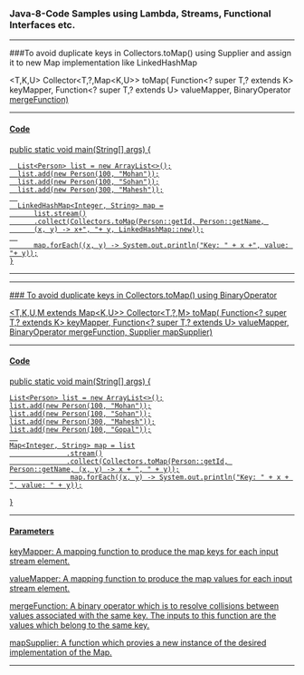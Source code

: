 ### Java-8-Code Samples using  Lambda, Streams, Functional Interfaces etc.
---

###To avoid duplicate keys in Collectors.toMap() using Supplier and assign it to new Map implementation like LinkedHashMap

<T,K,U> Collector<T,?,Map<K,U>> toMap(
                                  Function<? super T,? extends K> keyMapper,
                                  Function<? super T,? extends U> valueMapper,
                                  BinaryOperator<U> mergeFunction)
                                  

---
#### Code

public static void main(String[] args) {

      List<Person> list = new ArrayList<>();
      list.add(new Person(100, "Mohan"));
      list.add(new Person(100, "Sohan"));
      list.add(new Person(300, "Mahesh"));
      
      LinkedHashMap<Integer, String> map =
          list.stream()
          .collect(Collectors.toMap(Person::getId, Person::getName, 
          (x, y) -> x+", "+ y, LinkedHashMap::new));
      
          map.forEach((x, y) -> System.out.println("Key: " + x +", value: "+ y));
    }
---
    
 <hr/>
 ### To avoid duplicate keys in Collectors.toMap() using BinaryOperator
 
 <T,K,U,M extends Map<K,U>> Collector<T,?,M> toMap(
                                  Function<? super T,? extends K> keyMapper,
                                  Function<? super T,? extends U> valueMapper,
                                  BinaryOperator<U> mergeFunction,
                                  Supplier<M> mapSupplier)
  
 ---
 #### Code
 
 public static void main(String[] args) { 
 
    List<Person> list = new ArrayList<>();
    list.add(new Person(100, "Mohan"));
    list.add(new Person(100, "Sohan"));
    list.add(new Person(300, "Mahesh"));
    list.add(new Person(100, "Gopal"));
      
    Map<Integer, String> map = list
                  .stream()
                  .collect(Collectors.toMap(Person::getId, Person::getName, (x, y) -> x + ", " + y));
                   map.forEach((x, y) -> System.out.println("Key: " + x + ", value: " + y));
  }
  
  ---
 
 
#### Parameters
keyMapper: A mapping function to produce the map keys for each input stream element. 

valueMapper: A mapping function to produce the map values for each input stream element.

mergeFunction: A binary operator which is to resolve collisions between values associated with the same key. The inputs to this function are the values which belong to the same key.

mapSupplier: A function which provies a new instance of the desired implementation of the Map.

---
  
  
  
  
  
  
 
